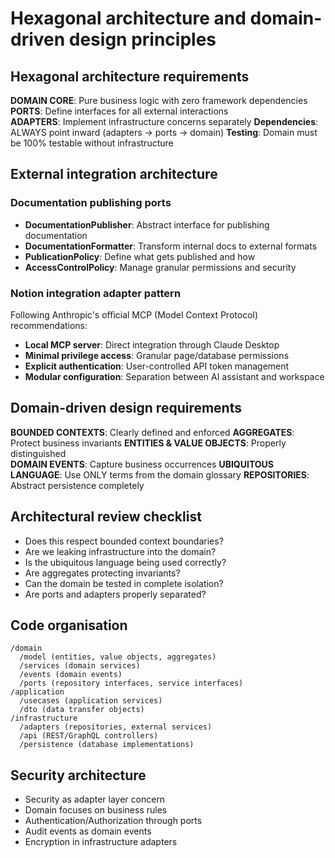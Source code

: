 # Hexagonal architecture and domain-driven design principles

## Hexagonal architecture requirements

**DOMAIN CORE**: Pure business logic with zero framework dependencies
**PORTS**: Define interfaces for all external interactions  
**ADAPTERS**: Implement infrastructure concerns separately
**Dependencies**: ALWAYS point inward (adapters → ports → domain)
**Testing**: Domain must be 100% testable without infrastructure

## External integration architecture

### Documentation publishing ports
- **DocumentationPublisher**: Abstract interface for publishing documentation
- **DocumentationFormatter**: Transform internal docs to external formats
- **PublicationPolicy**: Define what gets published and how
- **AccessControlPolicy**: Manage granular permissions and security

### Notion integration adapter pattern
Following Anthropic's official MCP (Model Context Protocol) recommendations:
- **Local MCP server**: Direct integration through Claude Desktop
- **Minimal privilege access**: Granular page/database permissions
- **Explicit authentication**: User-controlled API token management
- **Modular configuration**: Separation between AI assistant and workspace

## Domain-driven design requirements

**BOUNDED CONTEXTS**: Clearly defined and enforced
**AGGREGATES**: Protect business invariants
**ENTITIES & VALUE OBJECTS**: Properly distinguished  
**DOMAIN EVENTS**: Capture business occurrences
**UBIQUITOUS LANGUAGE**: Use ONLY terms from the domain glossary
**REPOSITORIES**: Abstract persistence completely

## Architectural review checklist

- Does this respect bounded context boundaries?
- Are we leaking infrastructure into the domain?
- Is the ubiquitous language being used correctly?
- Are aggregates protecting invariants?
- Can the domain be tested in complete isolation?
- Are ports and adapters properly separated?

## Code organisation

```
/domain
  /model (entities, value objects, aggregates)
  /services (domain services)
  /events (domain events)
  /ports (repository interfaces, service interfaces)
/application
  /usecases (application services)
  /dto (data transfer objects)
/infrastructure
  /adapters (repositories, external services)
  /api (REST/GraphQL controllers)
  /persistence (database implementations)
```

## Security architecture

- Security as adapter layer concern
- Domain focuses on business rules
- Authentication/Authorization through ports
- Audit events as domain events
- Encryption in infrastructure adapters
